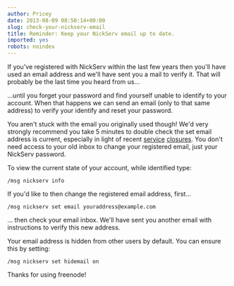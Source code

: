 ```yaml
---
author: Pricey
date: 2013-08-09 08:50:14+00:00
slug: check-your-nickserv-email
title: Reminder: Keep your NickServ email up to date.
imported: yes
robots: noindex
---
```

If you've registered with NickServ within the last few years then you'll have used an email address and we'll have sent you a mail to verify it. That will probably be the last time you heard from us...

...until you forget your password and find yourself unable to identify to your account. When that happens we can send an email (only to that same address) to verify your identify and reset your password.

You aren't stuck with the email you originally used though! We'd very strongly recommend you take 5 minutes to double check the set email address is current, especially in light of recent [service](http://www.theguardian.com/technology/2013/aug/08/lavabit-email-shut-down-edward-snowden) [closures](http://silentcircle.wordpress.com/2013/08/09/to-our-customers/). You don't need access to your old inbox to change your registered email, just your NickServ password.

To view the current state of your account, while identified type:

    
    /msg nickserv info


If you'd like to then change the registered email address, first...

    
    /msg nickserv set email youraddress@example.com


... then check your email inbox. We'll have sent you another email with instructions to verify this new address.

Your email address is hidden from other users by default. You can ensure this by setting:

    
    /msg nickserv set hidemail on


Thanks for using freenode!
